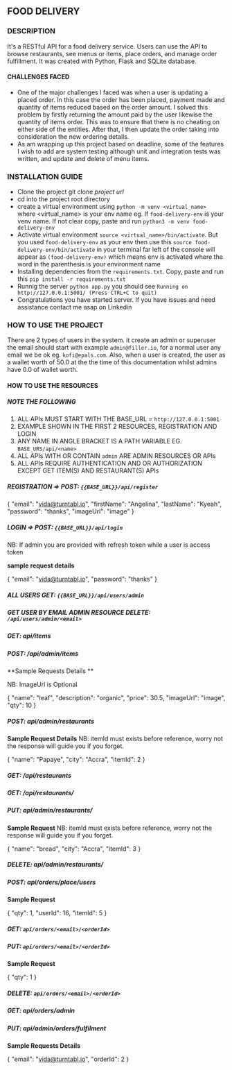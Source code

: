                                                                            
## FOOD DELIVERY 

### DESCRIPTION 
It's a RESTful API for a food delivery service. Users can use the API to browse restaurants, see menus or items, place orders, and manage order fulfillment. It was created with Python, Flask and SQLite database.

#### CHALLENGES FACED 
* One of the major challenges I faced was when a user is updating a placed order. In this case the order has been placed, payment made and quantity of items reduced based on the order amount. I solved this problem by firstly returning the amount paid by the user likewise the quantity of items order. This was to ensure that there is no cheating on either side of the entities. After that, I then update the order taking into consideration the new ordering details.
* As am wrapping up this project based on deadline, some of the features I wish to add are system testing although unit and integration tests was written,  and update and delete of menu items.

### INSTALLATION GUIDE 
* Clone the project git clone _project url_
* cd into the project root directory
* create a virtual environment using ```python -m venv <virtual_name>``` where <virtual_name> is your env name eg. If ```food-delivery-env``` is your venv name. If not clear copy, paste and run ```python3 -m venv food-delivery-env```
* Activate virtual environment ```source <virtual_name>/bin/activate```. But you used ```food-delivery-env``` as your env then use this ```source food-delivery-env/bin/activate``` in your terminal far left of the console will appear as ```(food-delivery-env)``` which means env is activated where the word in the parenthesis is your environment name
* Installing dependencies from the ```requirements.txt```. Copy, paste and run this ```pip install -r requirements.txt```
* Runnig the server ```python app.py``` you should see ``` Running on http://127.0.0.1:5001/ (Press CTRL+C to quit) ```
* Congratulations you have started server. If you have issues and need assistance contact me asap on Linkedin

### HOW TO USE THE PROJECT 
There are 2 types of users in the system. it create an admin or superuser the email should start with <admin> example ```admin@filler.io```, for a normal user any email we be ok eg. ```kofi@epals.com```. Also, when a user is created, the user as a wallet worth of 50.0 at the the time of this documentation whilst admins have 0.0 of wallet worth.

#### HOW TO USE THE RESOURCES 

##### NOTE THE FOLLOWING 

1. ALL APIs MUST START WITH THE BASE_URL = ```http://127.0.0.1:5001```
2. EXAMPLE SHOWN IN THE FIRST 2 RESOURCES, REGISTRATION AND LOGIN
3. ANY NAME IN ANGLE BRACKET IS A PATH VARIABLE EG. ```BASE_URS/api/<name>```
4. ALL APIs WITH OR CONTAIN ```admin``` ARE ADMIN RESOURCES OR APIs
5. ALL APIs REQUIRE AUTHENTICATION AND OR AUTHORIZATION EXCEPT GET ITEM(S) AND RESTAURANT(S) APIs

##### REGISTRATION =>  POST: ```{{BASE_URL}}/api/register```
 
{
    "email": "vida@turntabl.io",
    "firstName": "Angelina",
    "lastName": "Kyeah",
    "password": "thanks",
    "imageUrl": "image"
}

##### LOGIN => POST: ```{{BASE_URL}}/api/login```
NB: If admin you are provided with refresh token while a user is access token

   **sample request details**
   
{
    "email": "vida@turntabl.io",
    "password": "thanks"
}

##### ALL USERS GET: ```{{BASE_URL}}/api/users/admin```

##### GET USER BY EMAIL ADMIN RESOURCE  DELETE: ```/api/users/admin/<email>```
##### GET: api/items
##### POST: /api/admin/items

**Sample Requests Details **

NB: ImageUrl is Optional 

{
    "name": "leaf",
    "description": "organic",
    "price": 30.5,
    "imageUrl": "image",
    "qty": 10
}

##### POST: _api/admin/restaurants_

**Sample Request Details**
NB: itemId must exists before reference, worry not the response will guide you if you forget.

{
    "name": "Papaye",
    "city": "Accra",
    "itemId": 2
}

##### GET: _/api/restaurants_
##### GET: _/api/restaurants/<name>_
##### PUT: _api/admin/restaurants/<name>_

**Sample Request**
NB: itemId must exists before reference, worry not the response will guide you if you forget.

{
    "name": "bread",
    "city": "Accra",
    "itemId": 3
}

##### DELETE: _api/admin/restaurants/<name>_
##### POST: _api/orders/place/users_

**Sample Request**

{
 "qty": 1,
 "userId": 16,
 "itemId": 5
}

##### GET: ```api/orders/<email>/<orderId>```
##### PUT: ```api/orders/<email>/<orderId>```

**Sample Request**

{
    "qty": 1
}

##### DELETE: ```api/orders/<email>/<orderId>```
##### GET: _api/orders/admin_
##### PUT: _api/admin/orders/fulfilment_

**Sample Requests Details**

{
    "email": "vida@turntabl.io",
    "orderId": 2
}

